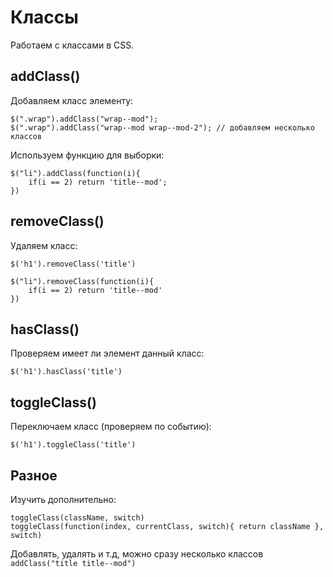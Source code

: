 # Классы
Работаем с классами в CSS.

## addClass()
Добавляем класс элементу:

    $(".wrap").addClass("wrap--mod");
    $(".wrap").addClass("wrap--mod wrap--mod-2"); // добавляем несколько классов

Используем функцию для выборки:

    $("li").addClass(function(i){
        if(i == 2) return 'title--mod';
    })

## removeClass()
Удаляем класс:
    
    $('h1').removeClass('title')

    $("li").removeClass(function(i){
        if(i == 2) return 'title--mod'
    })

## hasClass()
Проверяем имеет ли элемент данный класс:

    $('h1').hasClass('title')

## toggleClass()
Переключаем класс (проверяем по событию):

    $('h1').toggleClass('title')

## Разное
Изучить дополнительно:

    toggleClass(className, switch)
    toggleClass(function(index, currentClass, switch){ return className }, switch)

Добавлять, удалять и т.д, можно сразу несколько классов `addClass("title title--mod")`
